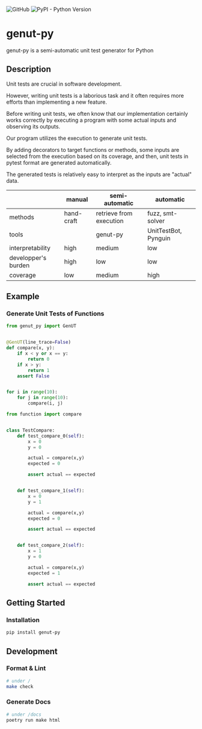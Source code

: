 ![GitHub](https://img.shields.io/github/license/gasin/genut-py)
![PyPI - Python Version](https://img.shields.io/pypi/pyversions/genut-py)

# genut-py

genut-py is a semi-automatic unit test generator for Python

## Description

Unit tests are crucial in software development.

However, writing unit tests is a laborious task and it often requires more efforts than implementing a new feature.

Before writing unit tests, we often know that our implementation certainly works correctly by executing a program with some actual inputs and observing its outputs.

Our program utilizes the execution to generate unit tests.

By adding decorators to target functions or methods, some inputs are selected from the execution based on its coverage, and then, unit tests in pytest format are generated automatically.

The generated tests is relatively easy to interpret as the inputs are "actual" data.

| | manual | semi-automatic | automatic |
| ---- | ---- | ---- | ---- |
| methods | hand-craft | retrieve from execution | fuzz, smt-solver |
| tools | | genut-py | UnitTestBot, Pynguin |
| interpretability | high | medium | low |
| developper's burden | high | low | low |
| coverage | low | medium | high |

## Example

### Generate Unit Tests of Functions
```python
from genut_py import GenUT


@GenUT(line_trace=False)
def compare(x, y):
    if x < y or x == y:
        return 0
    if x > y:
        return 1
    assert False


for i in range(10):
    for j in range(10):
        compare(i, j)
```
```python
from function import compare


class TestCompare:
    def test_compare_0(self):
        x = 0
        y = 0

        actual = compare(x,y)
        expected = 0

        assert actual == expected


    def test_compare_1(self):
        x = 0
        y = 1

        actual = compare(x,y)
        expected = 0

        assert actual == expected


    def test_compare_2(self):
        x = 1
        y = 0

        actual = compare(x,y)
        expected = 1

        assert actual == expected
```

## Getting Started

### Installation
```bash
pip install genut-py
```

## Development

### Format & Lint
```bash
# under /
make check
```

### Generate Docs
```bash
# under /docs
poetry run make html
```
